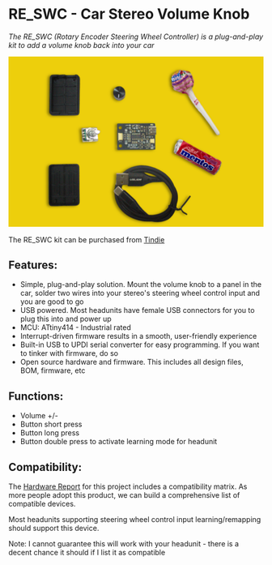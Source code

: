 # RE_SWC - Car Stereo Volume Knob

_The RE_SWC (Rotary Encoder Steering Wheel Controller) is a plug-and-play kit to add a volume knob back into your car_

![RE_SWC Product Render](/Images/RE_SWC_kit.png)

The RE_SWC kit can be purchased from [Tindie](https://www.tindie.com/products/39419/)

## Features:

- Simple, plug-and-play solution. Mount the volume knob to a panel in the car, solder two wires into your stereo's steering wheel control input and you are good to go
- USB powered. Most headunits have female USB connectors for you to plug this into and power up
- MCU: ATtiny414 - Industrial rated
- Interrupt-driven firmware results in a smooth, user-friendly experience
- Built-in USB to UPDI serial converter for easy programming. If you want to tinker with firmware, do so
- Open source hardware and firmware. This includes all design files, BOM, firmware, etc

## Functions:

- Volume +/-
- Button short press
- Button long press
- Button double press to activate learning mode for headunit

## Compatibility:

The [Hardware Report](https://docs.google.com/spreadsheets/d/1KuhRTHHPlsPpQyRziJOaQv1jJqykjcSSAFU2pcPYcbk/edit?usp=sharing) for this project includes a compatibility matrix. As more people adopt this product, we can build a comprehensive list of compatible devices.

Most headunits supporting steering wheel control input learning/remapping should support this device.

Note: I cannot guarantee this will work with your headunit - there is a decent chance it should if I list it as compatible
